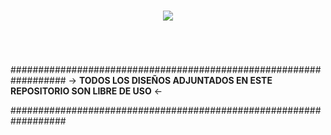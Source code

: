 <h1 align="center"><img src="https://user-images.githubusercontent.com/75953873/177235245-18684f89-9634-41ed-b838-d3db45ce094c.png"></h1>

<h1 align="center"></h1>

</br>

##################################################################
-> **TODOS LOS DISEÑOS ADJUNTADOS EN ESTE REPOSITORIO SON LIBRE DE USO** <-

##################################################################
